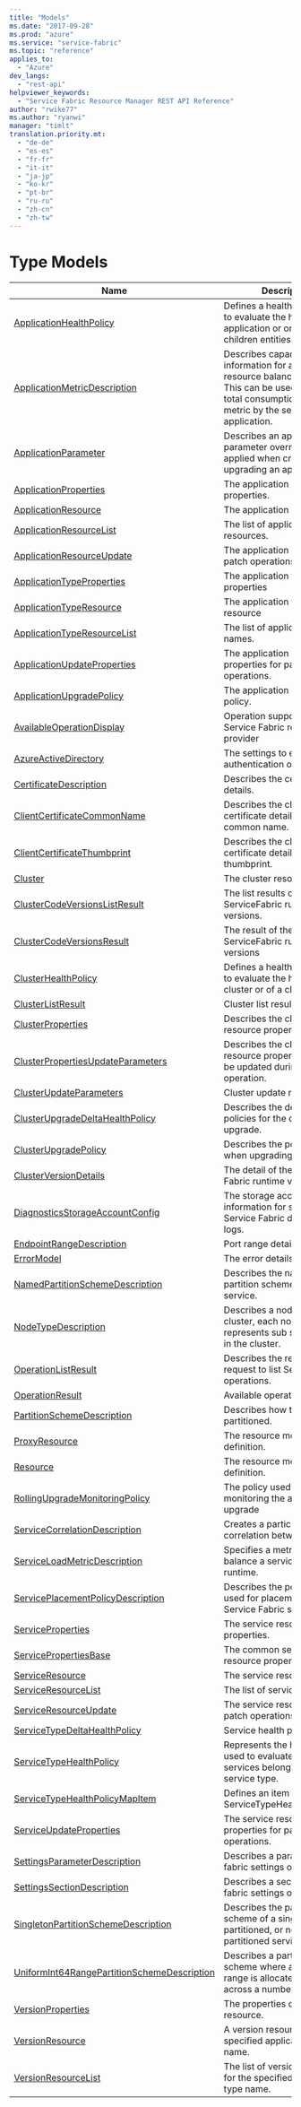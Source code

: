 ```yaml
---
title: "Models"
ms.date: "2017-09-28"
ms.prod: "azure"
ms.service: "service-fabric"
ms.topic: "reference"
applies_to: 
  - "Azure"
dev_langs: 
  - "rest-api"
helpviewer_keywords: 
  - "Service Fabric Resource Manager REST API Reference"
author: "rwike77"
ms.author: "ryanwi"
manager: "timlt"
translation.priority.mt: 
  - "de-de"
  - "es-es"
  - "fr-fr"
  - "it-it"
  - "ja-jp"
  - "ko-kr"
  - "pt-br"
  - "ru-ru"
  - "zh-cn"
  - "zh-tw"
---
```

# Type Models


| Name | Description |
| --- | --- |
| [ApplicationHealthPolicy](sfrp-2017-07-01-preview-model-applicationhealthpolicy.md) | Defines a health policy used to evaluate the health of an application or one of its children entities.<br/> |
| [ApplicationMetricDescription](sfrp-2017-07-01-preview-model-applicationmetricdescription.md) | Describes capacity information for a custom resource balancing metric. This can be used to limit the total consumption of this metric by the services of this application.<br/> |
| [ApplicationParameter](sfrp-2017-07-01-preview-model-applicationparameter.md) | Describes an application parameter override to be applied when creating or upgrading an application.<br/> |
| [ApplicationProperties](sfrp-2017-07-01-preview-model-applicationproperties.md) | The application resource properties.<br/> |
| [ApplicationResource](sfrp-2017-07-01-preview-model-applicationresource.md) | The application resource.<br/> |
| [ApplicationResourceList](sfrp-2017-07-01-preview-model-applicationresourcelist.md) | The list of application resources.<br/> |
| [ApplicationResourceUpdate](sfrp-2017-07-01-preview-model-applicationresourceupdate.md) | The application resource for patch operations.<br/> |
| [ApplicationTypeProperties](sfrp-2017-07-01-preview-model-applicationtypeproperties.md) | The application type name properties<br/> |
| [ApplicationTypeResource](sfrp-2017-07-01-preview-model-applicationtyperesource.md) | The application type name resource<br/> |
| [ApplicationTypeResourceList](sfrp-2017-07-01-preview-model-applicationtyperesourcelist.md) | The list of application type names.<br/> |
| [ApplicationUpdateProperties](sfrp-2017-07-01-preview-model-applicationupdateproperties.md) | The application resource properties for patch operations.<br/> |
| [ApplicationUpgradePolicy](sfrp-2017-07-01-preview-model-applicationupgradepolicy.md) | The application upgrade policy.<br/> |
| [AvailableOperationDisplay](sfrp-2017-07-01-preview-model-availableoperationdisplay.md) | Operation supported by Service Fabric resource provider<br/> |
| [AzureActiveDirectory](sfrp-2017-07-01-preview-model-azureactivedirectory.md) | The settings to enable AAD authentication on the cluster.<br/> |
| [CertificateDescription](sfrp-2017-07-01-preview-model-certificatedescription.md) | Describes the certificate details.<br/> |
| [ClientCertificateCommonName](sfrp-2017-07-01-preview-model-clientcertificatecommonname.md) | Describes the client certificate details using common name.<br/> |
| [ClientCertificateThumbprint](sfrp-2017-07-01-preview-model-clientcertificatethumbprint.md) | Describes the client certificate details using thumbprint.<br/> |
| [Cluster](sfrp-2017-07-01-preview-model-cluster.md) | The cluster resource<br/> |
| [ClusterCodeVersionsListResult](sfrp-2017-07-01-preview-model-clustercodeversionslistresult.md) | The list results of the ServiceFabric runtime versions.<br/> |
| [ClusterCodeVersionsResult](sfrp-2017-07-01-preview-model-clustercodeversionsresult.md) | The result of the ServiceFabric runtime versions<br/> |
| [ClusterHealthPolicy](sfrp-2017-07-01-preview-model-clusterhealthpolicy.md) | Defines a health policy used to evaluate the health of the cluster or of a cluster node.<br/> |
| [ClusterListResult](sfrp-2017-07-01-preview-model-clusterlistresult.md) | Cluster list results<br/> |
| [ClusterProperties](sfrp-2017-07-01-preview-model-clusterproperties.md) | Describes the cluster resource properties.<br/> |
| [ClusterPropertiesUpdateParameters](sfrp-2017-07-01-preview-model-clusterpropertiesupdateparameters.md) | Describes the cluster resource properties that can be updated during PATCH operation.<br/> |
| [ClusterUpdateParameters](sfrp-2017-07-01-preview-model-clusterupdateparameters.md) | Cluster update request<br/> |
| [ClusterUpgradeDeltaHealthPolicy](sfrp-2017-07-01-preview-model-clusterupgradedeltahealthpolicy.md) | Describes the delta health policies for the cluster upgrade.<br/> |
| [ClusterUpgradePolicy](sfrp-2017-07-01-preview-model-clusterupgradepolicy.md) | Describes the policy used when upgrading the cluster.<br/> |
| [ClusterVersionDetails](sfrp-2017-07-01-preview-model-clusterversiondetails.md) | The detail of the Service Fabric runtime version result<br/> |
| [DiagnosticsStorageAccountConfig](sfrp-2017-07-01-preview-model-diagnosticsstorageaccountconfig.md) | The storage account information for storing Service Fabric diagnostic logs.<br/> |
| [EndpointRangeDescription](sfrp-2017-07-01-preview-model-endpointrangedescription.md) | Port range details<br/> |
| [ErrorModel](sfrp-2017-07-01-preview-model-errormodel.md) | The error details.<br/> |
| [NamedPartitionSchemeDescription](sfrp-2017-07-01-preview-model-namedpartitionschemedescription.md) | Describes the named partition scheme of the service.<br/> |
| [NodeTypeDescription](sfrp-2017-07-01-preview-model-nodetypedescription.md) | Describes a node type in the cluster, each node type represents sub set of nodes in the cluster.<br/> |
| [OperationListResult](sfrp-2017-07-01-preview-model-operationlistresult.md) | Describes the result of the request to list Service Fabric operations.<br/> |
| [OperationResult](sfrp-2017-07-01-preview-model-operationresult.md) | Available operation list result<br/> |
| [PartitionSchemeDescription](sfrp-2017-07-01-preview-model-partitionschemedescription.md) | Describes how the service is partitioned.<br/> |
| [ProxyResource](sfrp-2017-07-01-preview-model-proxyresource.md) | The resource model definition.<br/> |
| [Resource](sfrp-2017-07-01-preview-model-resource.md) | The resource model definition.<br/> |
| [RollingUpgradeMonitoringPolicy](sfrp-2017-07-01-preview-model-rollingupgrademonitoringpolicy.md) | The policy used for monitoring the application upgrade<br/> |
| [ServiceCorrelationDescription](sfrp-2017-07-01-preview-model-servicecorrelationdescription.md) | Creates a particular correlation between services.<br/> |
| [ServiceLoadMetricDescription](sfrp-2017-07-01-preview-model-serviceloadmetricdescription.md) | Specifies a metric to load balance a service during runtime.<br/> |
| [ServicePlacementPolicyDescription](sfrp-2017-07-01-preview-model-serviceplacementpolicydescription.md) | Describes the policy to be used for placement of a Service Fabric service.<br/> |
| [ServiceProperties](sfrp-2017-07-01-preview-model-serviceproperties.md) | The service resource properties.<br/> |
| [ServicePropertiesBase](sfrp-2017-07-01-preview-model-servicepropertiesbase.md) | The common service resource properties.<br/> |
| [ServiceResource](sfrp-2017-07-01-preview-model-serviceresource.md) | The service resource.<br/> |
| [ServiceResourceList](sfrp-2017-07-01-preview-model-serviceresourcelist.md) | The list of service resources.<br/> |
| [ServiceResourceUpdate](sfrp-2017-07-01-preview-model-serviceresourceupdate.md) | The service resource for patch operations.<br/> |
| [ServiceTypeDeltaHealthPolicy](sfrp-2017-07-01-preview-model-servicetypedeltahealthpolicy.md) | Service health policy<br/> |
| [ServiceTypeHealthPolicy](sfrp-2017-07-01-preview-model-servicetypehealthpolicy.md) | Represents the health policy used to evaluate the health of services belonging to a service type.<br/> |
| [ServiceTypeHealthPolicyMapItem](sfrp-2017-07-01-preview-model-servicetypehealthpolicymapitem.md) | Defines an item in ServiceTypeHealthPolicyMap.<br/> |
| [ServiceUpdateProperties](sfrp-2017-07-01-preview-model-serviceupdateproperties.md) | The service resource properties for patch operations.<br/> |
| [SettingsParameterDescription](sfrp-2017-07-01-preview-model-settingsparameterdescription.md) | Describes a parameter in fabric settings of the cluster.<br/> |
| [SettingsSectionDescription](sfrp-2017-07-01-preview-model-settingssectiondescription.md) | Describes a section in the fabric settings of the cluster.<br/> |
| [SingletonPartitionSchemeDescription](sfrp-2017-07-01-preview-model-singletonpartitionschemedescription.md) | Describes the partition scheme of a singleton-partitioned, or non-partitioned service.<br/> |
| [UniformInt64RangePartitionSchemeDescription](sfrp-2017-07-01-preview-model-uniformint64rangepartitionschemedescription.md) | Describes a partitioning scheme where an integer range is allocated evenly across a number of partitions.<br/> |
| [VersionProperties](sfrp-2017-07-01-preview-model-versionproperties.md) | The properties of the version resource.<br/> |
| [VersionResource](sfrp-2017-07-01-preview-model-versionresource.md) | A version resource for the specified application type name.<br/> |
| [VersionResourceList](sfrp-2017-07-01-preview-model-versionresourcelist.md) | The list of version resources for the specified application type name.<br/> |
